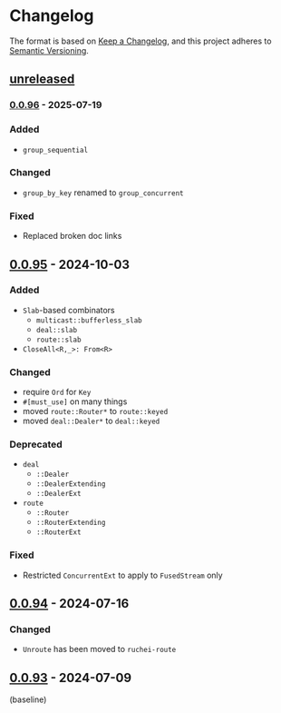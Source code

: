 # Changelog

The format is based on [Keep a Changelog](https://keepachangelog.com/en/1.1.0/),
and this project adheres to [Semantic Versioning](https://semver.org/spec/v2.0.0.html).

## [unreleased]

### [0.0.96] - 2025-07-19

### Added

- `group_sequential`

### Changed

- `group_by_key` renamed to `group_concurrent`

### Fixed

- Replaced broken doc links

## [0.0.95] - 2024-10-03

### Added

- `Slab`-based combinators
  - `multicast::bufferless_slab`
  - `deal::slab`
  - `route::slab`
- `CloseAll<R,_>: From<R>`

### Changed

- require `Ord` for `Key`
- `#[must_use]` on many things
- moved `route::Router*` to `route::keyed`
- moved `deal::Dealer*` to `deal::keyed`

### Deprecated

- `deal`
  - `::Dealer`
  - `::DealerExtending`
  - `::DealerExt`
- `route`
  - `::Router`
  - `::RouterExtending`
  - `::RouterExt`

### Fixed

- Restricted `ConcurrentExt` to apply to `FusedStream` only

## [0.0.94] - 2024-07-16

### Changed

- `Unroute` has been moved to `ruchei-route`

## [0.0.93] - 2024-07-09

(baseline)

[unreleased]: https://github.com/parrrate/ruchei/compare/0.0.96..HEAD
[0.0.96]: https://github.com/parrrate/ruchei/compare/0.0.95..0.0.96
[0.0.95]: https://github.com/parrrate/ruchei/compare/0.0.94..0.0.95
[0.0.94]: https://github.com/parrrate/ruchei/compare/0.0.94..0.0.95
[0.0.93]: https://github.com/parrrate/releases/tag/0.0.93
